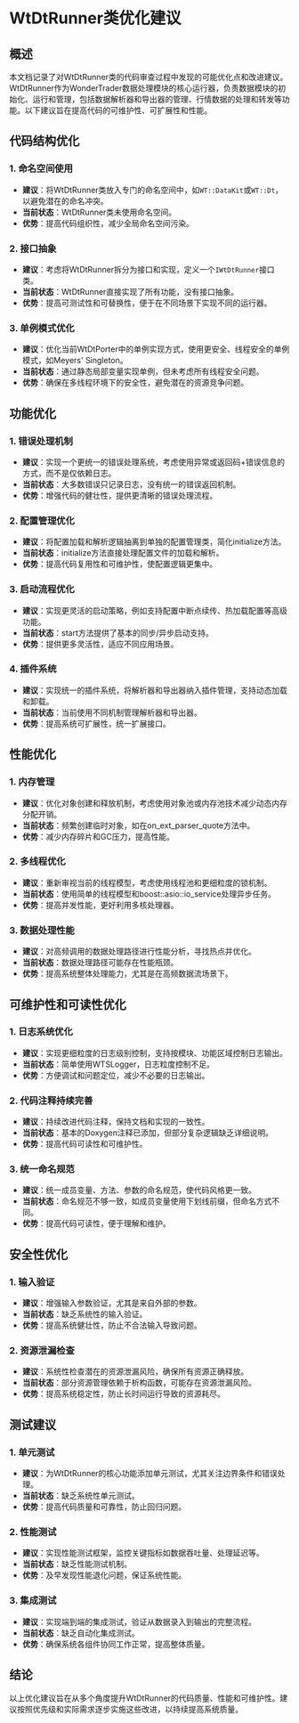 # WtDtRunner类优化建议

## 概述
本文档记录了对WtDtRunner类的代码审查过程中发现的可能优化点和改进建议。WtDtRunner作为WonderTrader数据处理模块的核心运行器，负责数据模块的初始化、运行和管理，包括数据解析器和导出器的管理、行情数据的处理和转发等功能。以下建议旨在提高代码的可维护性、可扩展性和性能。

## 代码结构优化

### 1. 命名空间使用
- **建议**：将WtDtRunner类放入专门的命名空间中，如`WT::DataKit`或`WT::Dt`，以避免潜在的命名冲突。
- **当前状态**：WtDtRunner类未使用命名空间。
- **优势**：提高代码组织性，减少全局命名空间污染。

### 2. 接口抽象
- **建议**：考虑将WtDtRunner拆分为接口和实现，定义一个`IWtDtRunner`接口类。
- **当前状态**：WtDtRunner直接实现了所有功能，没有接口抽象。
- **优势**：提高可测试性和可替换性，便于在不同场景下实现不同的运行器。

### 3. 单例模式优化
- **建议**：优化当前WtDtPorter中的单例实现方式，使用更安全、线程安全的单例模式，如Meyers' Singleton。
- **当前状态**：通过静态局部变量实现单例，但未考虑所有线程安全问题。
- **优势**：确保在多线程环境下的安全性，避免潜在的资源竞争问题。

## 功能优化

### 1. 错误处理机制
- **建议**：实现一个更统一的错误处理系统，考虑使用异常或返回码+错误信息的方式，而不是仅依赖日志。
- **当前状态**：大多数错误只记录日志，没有统一的错误返回机制。
- **优势**：增强代码的健壮性，提供更清晰的错误处理流程。

### 2. 配置管理优化
- **建议**：将配置加载和解析逻辑抽离到单独的配置管理类，简化initialize方法。
- **当前状态**：initialize方法直接处理配置文件的加载和解析。
- **优势**：提高代码复用性和可维护性，使配置逻辑更集中。

### 3. 启动流程优化
- **建议**：实现更灵活的启动策略，例如支持配置中断点续传、热加载配置等高级功能。
- **当前状态**：start方法提供了基本的同步/异步启动支持。
- **优势**：提供更多灵活性，适应不同应用场景。

### 4. 插件系统
- **建议**：实现统一的插件系统，将解析器和导出器纳入插件管理，支持动态加载和卸载。
- **当前状态**：当前使用不同机制管理解析器和导出器。
- **优势**：提高系统可扩展性，统一扩展接口。

## 性能优化

### 1. 内存管理
- **建议**：优化对象创建和释放机制，考虑使用对象池或内存池技术减少动态内存分配开销。
- **当前状态**：频繁创建临时对象，如在on_ext_parser_quote方法中。
- **优势**：减少内存碎片和GC压力，提高性能。

### 2. 多线程优化
- **建议**：重新审视当前的线程模型，考虑使用线程池和更细粒度的锁机制。
- **当前状态**：使用简单的线程模型和boost::asio::io_service处理异步任务。
- **优势**：提高并发性能，更好利用多核处理器。

### 3. 数据处理性能
- **建议**：对高频调用的数据处理路径进行性能分析，寻找热点并优化。
- **当前状态**：数据处理路径可能存在性能瓶颈。
- **优势**：提高系统整体处理能力，尤其是在高频数据流场景下。

## 可维护性和可读性优化

### 1. 日志系统优化
- **建议**：实现更细粒度的日志级别控制，支持按模块、功能区域控制日志输出。
- **当前状态**：简单使用WTSLogger，日志粒度控制不足。
- **优势**：方便调试和问题定位，减少不必要的日志输出。

### 2. 代码注释持续完善
- **建议**：持续改进代码注释，保持文档和实现的一致性。
- **当前状态**：基本的Doxygen注释已添加，但部分复杂逻辑缺乏详细说明。
- **优势**：提高代码可读性和可维护性。

### 3. 统一命名规范
- **建议**：统一成员变量、方法、参数的命名规范，使代码风格更一致。
- **当前状态**：命名规范不够一致，如成员变量使用下划线前缀，但命名方式不同。
- **优势**：提高代码可读性，便于理解和维护。

## 安全性优化

### 1. 输入验证
- **建议**：增强输入参数验证，尤其是来自外部的参数。
- **当前状态**：缺乏系统性的输入验证。
- **优势**：提高系统健壮性，防止不合法输入导致问题。

### 2. 资源泄漏检查
- **建议**：系统性检查潜在的资源泄漏风险，确保所有资源正确释放。
- **当前状态**：部分资源管理依赖于析构函数，可能存在资源泄漏风险。
- **优势**：提高系统稳定性，防止长时间运行导致的资源耗尽。

## 测试建议

### 1. 单元测试
- **建议**：为WtDtRunner的核心功能添加单元测试，尤其关注边界条件和错误处理。
- **当前状态**：缺乏系统性单元测试。
- **优势**：提高代码质量和可靠性，防止回归问题。

### 2. 性能测试
- **建议**：实现性能测试框架，监控关键指标如数据吞吐量、处理延迟等。
- **当前状态**：缺乏性能测试机制。
- **优势**：及早发现性能退化问题，保证系统性能。

### 3. 集成测试
- **建议**：实现端到端的集成测试，验证从数据录入到输出的完整流程。
- **当前状态**：缺乏自动化集成测试。
- **优势**：确保系统各组件协同工作正常，提高整体质量。

## 结论
以上优化建议旨在从多个角度提升WtDtRunner的代码质量、性能和可维护性。建议按照优先级和实际需求逐步实施这些改进，以持续提高系统质量。
